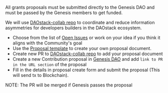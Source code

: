 All grants proposals must be submitted directly to the Genesis DAO and must be passed by the Genesis members to get funded.

We will use [DAOstack-collab repo](https://github.com/daostack/DAOstack-collab) to coordinate and reduce information asymmetries for developers builders in the DAOstack ecosystem.

  - Choose from the list of [Open Issues](../feature-requests) or work on your idea if you think it aligns with the Community's goal
  - Use the [Proposal template](https://github.com/daostack/DAOstack-collab/blob/master/proposals/_template.md) to create your own proposal document.
  - Create new PR to [DAOstack-collab repo](https://github.com/daostack/DAOstack-collab/pulls) to add your proposal document
  - Create a new Contribution proposal in [Genesis DAO](https://alchemy.daostack.io/dao/0x294f999356ed03347c7a23bcbcf8d33fa41dc830/scheme/0x28c5b9efd5bdec2c69c613d2df4b5e1b92e44a2d3c2f5092fb45187570029009/proposals/create/) and add `link to PR in the URL section` of the proposal
  - Fill in the details in proposal create form and submit the proposal (This will send tx to Blockchain).

NOTE: The PR will be merged if Genesis passes the proposal
